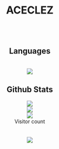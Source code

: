 <h1 align="center">ACECLEZ</h1>

<br>
<br>
<div align="center"> 
  <h2>Languages</h2>
  <br>
  <img src="https://github-readme-stats.vercel.app/api/top-langs/?username=ACECLEZ&count_private=true&show_icons=true&theme=onedark&layout=compact" align="middle"/>
  <br>
  <h2>Github Stats</h2>
  <img src="https://github-readme-stats.vercel.app/api?username=ACECLEZ&count_private=true&show_icons=true&theme=onedark" />
  <br>
  <img src="https://streak-stats.demolab.com/?user=ACECLEZ&theme=radical%22%20width=%2249%%22%20alt=%22streaks%20graph" />
  <br>
  <img src="https://github-readme-activity-graph.cyclic.app/graph?username=ACECLEZ&custom_title=JIN-ZIJIE%27s%20GitHub%20Activity%20Graph&bg_color=141321&color=A9FEF7&line=626069&point=F8D847&area_color=FE428E&title_color=FE428E&area=true%22%20alt=%22TheTrustyPwo%27s%20Github%20Activity%20Graph%22%20width=%22100%" />
  <br>
  Visitor count
  <br>
  <br>
  <br>
  <img src="https://profile-counter.glitch.me/ACECLEZ/count.svg" />
</div>
